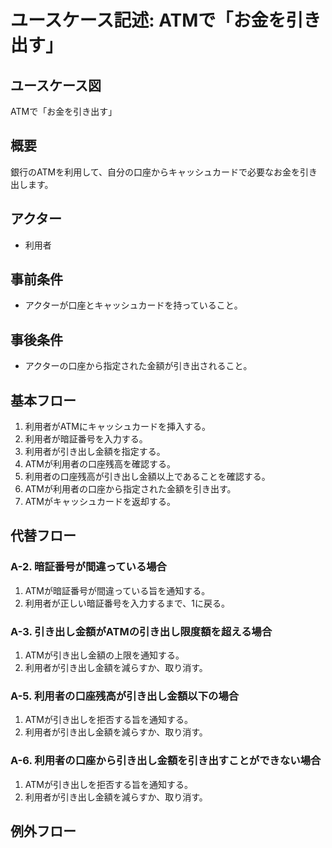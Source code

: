 # ユースケース記述: ATMで「お金を引き出す」

## ユースケース図
ATMで「お金を引き出す」

## 概要
銀行のATMを利用して、自分の口座からキャッシュカードで必要なお金を引き出します。

## アクター
- 利用者

## 事前条件
- アクターが口座とキャッシュカードを持っていること。

## 事後条件
- アクターの口座から指定された金額が引き出されること。

## 基本フロー
1. 利用者がATMにキャッシュカードを挿入する。
2. 利用者が暗証番号を入力する。
3. 利用者が引き出し金額を指定する。
4. ATMが利用者の口座残高を確認する。
5. 利用者の口座残高が引き出し金額以上であることを確認する。
6. ATMが利用者の口座から指定された金額を引き出す。
7. ATMがキャッシュカードを返却する。

## 代替フロー
### A-2. 暗証番号が間違っている場合
1. ATMが暗証番号が間違っている旨を通知する。
2. 利用者が正しい暗証番号を入力するまで、1に戻る。

### A-3. 引き出し金額がATMの引き出し限度額を超える場合
1. ATMが引き出し金額の上限を通知する。
2. 利用者が引き出し金額を減らすか、取り消す。

### A-5. 利用者の口座残高が引き出し金額以下の場合
1. ATMが引き出しを拒否する旨を通知する。
2. 利用者が引き出し金額を減らすか、取り消す。

### A-6. 利用者の口座から引き出し金額を引き出すことができない場合
1. ATMが引き出しを拒否する旨を通知する。
2. 利用者が引き出し金額を減らすか、取り消す。

## 例外フロー

